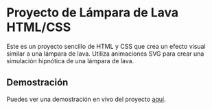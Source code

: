 # Proyecto de Lámpara de Lava HTML/CSS

Este es un proyecto sencillo de HTML y CSS que crea un efecto visual similar a una lámpara de lava. Utiliza animaciones SVG para crear una simulación hipnótica de una lámpara de lava.

## Demostración

Puedes ver una demostración en vivo del proyecto [aquí](https://estebansb.github.io/lamparaLava/).
